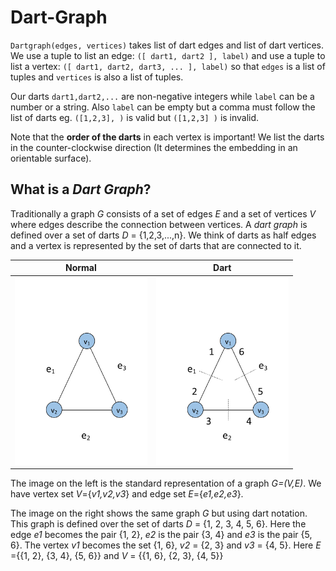 # Dart-Graph

``Dartgraph(edges, vertices)`` takes list of dart edges and list of dart vertices.
We use a tuple to list an edge: ``([ dart1, dart2 ], label)``
and use a tuple to list a vertex: ``([ dart1, dart2, dart3, ... ], label)``
so that ``edges`` is a list of tuples and ``vertices`` is also a list of tuples.

Our darts ``dart1,dart2,...`` are non-negative integers while ``label`` can be a number or a string. Also ``label`` can be empty but a comma must follow the list of darts
eg. ``([1,2,3], )`` is valid but ``([1,2,3] )`` is invalid.

Note that the **order of the darts** in  each vertex is important! We list the darts in the counter-clockwise direction (It determines the embedding in an orientable surface).


## What is a *Dart Graph*?

Traditionally a graph *G* consists of a set of edges *E* and a set of vertices *V*
where edges describe the connection between vertices.
A *dart graph* is defined over a set of darts *D* = {1,2,3,...,n}.
We think of darts as half edges and a vertex is represented by the set of darts that
are connected to it.

| Normal | Dart |
|---|---|
|<img src="images/graph3normal.png" alt="Normal Notation" height="300px"/>| <img src="images/graph3dart.png" alt="Dart Notation" height="300"/>|

The image on the left is the standard representation of a graph *G=(V,E)*.
We have vertex set *V*={*v1,v2,v3*} and edge set *E*={*e1,e2,e3*}.

The image on the right shows the same graph *G* but using dart notation.
This graph is defined over the set of darts *D* = {1, 2, 3, 4, 5, 6}.
Here the edge *e1* becomes the pair {1, 2}, *e2* is the pair {3, 4} and *e3* is the pair {5, 6}.
The vertex *v1* becomes the set {1, 6}, *v2* = {2, 3} and *v3* = {4, 5}. 
Here *E* ={{1, 2}, {3, 4}, {5, 6}} and *V* = {{1, 6}, {2, 3}, {4, 5}}






